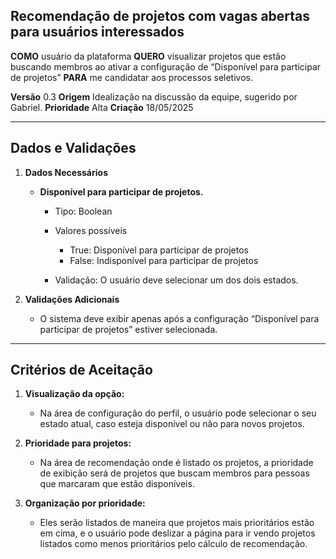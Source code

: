 ## Recomendação de projetos com vagas abertas para usuários interessados

**COMO** usuário da plataforma
**QUERO** visualizar projetos que estão buscando membros ao ativar a configuração de “Disponível para participar de projetos”
**PARA** me candidatar aos processos seletivos.

**Versão** 0.3
**Origem** Idealização na discussão da equipe, sugerido por Gabriel.
**Prioridade** Alta
**Criação** 18/05/2025

---

## **Dados e Validações**

1. **Dados Necessários**

   * **Disponível para participar de projetos.**
     
     * Tipo: Boolean
       
     * Valores possíveis
       
       *  True: Disponível para participar de projetos
       *  False: Indisponível para participar de projetos
         
     * Validação: O usuário deve selecionar um dos dois estados. 

2. **Validações Adicionais**

   * O sistema deve exibir apenas após a configuração “Disponível para participar de projetos” estiver selecionada.

---

## **Critérios de Aceitação**

1. **Visualização da opção:**

   * Na área de configuração do perfil, o usuário pode selecionar o seu estado atual, caso esteja disponível ou não para novos projetos.

2. **Prioridade para projetos:**

   * Na área de recomendação onde é listado os projetos, a prioridade de exibição será de projetos que buscam membros para pessoas que marcaram que estão disponíveis.

3. **Organização por prioridade:**

   * Eles serão listados de maneira que projetos mais prioritários estão em cima, e o usuário pode deslizar a página para ir vendo projetos listados como menos prioritários pelo cálculo de recomendação.
